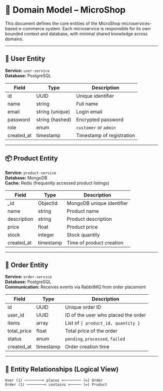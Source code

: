 # 🧩 Domain Model – MicroShop

This document defines the core entities of the MicroShop microservices-based e-commerce system. Each microservice is responsible for its own bounded context and database, with minimal shared knowledge across domains.

---

## 👤 User Entity

**Service:** `user-service`  
**Database:** PostgreSQL

| Field      | Type            | Description               |
| ---------- | --------------- | ------------------------- |
| id         | UUID            | Unique identifier         |
| name       | string          | Full name                 |
| email      | string (unique) | Login email               |
| password   | string (hashed) | Encrypted password        |
| role       | enum            | `customer` or `admin`     |
| created_at | timestamp       | Timestamp of registration |

---

## 📦 Product Entity

**Service:** `product-service`  
**Database:** MongoDB  
**Cache:** Redis (frequently accessed product listings)

| Field       | Type      | Description               |
| ----------- | --------- | ------------------------- |
| \_id        | ObjectId  | MongoDB unique identifier |
| name        | string    | Product name              |
| description | string    | Product description       |
| price       | float     | Product price             |
| stock       | integer   | Stock quantity            |
| created_at  | timestamp | Time of product creation  |

---

## 🧾 Order Entity

**Service:** `order-service`  
**Database:** PostgreSQL  
**Communication:** Receives events via RabbitMQ from order placement

| Field       | Type      | Description                         |
| ----------- | --------- | ----------------------------------- |
| id          | UUID      | Unique order ID                     |
| user_id     | UUID      | ID of the user who placed the order |
| items       | array     | List of `{ product_id, quantity }`  |
| total_price | float     | Total price of the order            |
| status      | enum      | `pending`, `processed`, `failed`    |
| created_at  | timestamp | Order creation time                 |

---

## 🔗 Entity Relationships (Logical View)

```text
User (1) ────────< places >──────── (∞) Order
Order (1) ────────< contains >───── (∞) Product
```
